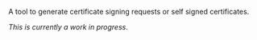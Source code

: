 A tool to generate certificate signing requests or self signed certificates.

_This is currently a work in progress_.